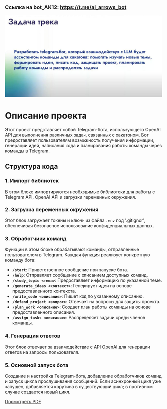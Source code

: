### Ссылка на bot_AK12: https://t.me/ai_arrows_bot
![Image](Задача.jpg)

# Описание проекта

Этот проект представляет собой Telegram-бота, использующего OpenAI API для выполнения различных задач, связанных с хакатоном. Бот предоставляет пользователям возможность получения информации, генерации идей, написания кода и планирования работы команды через команды в Telegram.

## Структура кода

### 1. Импорт библиотек

В этом блоке импортируются необходимые библиотеки для работы с Telegram API, OpenAI API и загрузки переменных окружения.

### 2. Загрузка переменных окружения

Этот блок загружает токены и ключи из файла `.env` под '.gitignor', обеспечивая безопасное использование конфиденциальных данных. 

### 3. Обработчики команд

Функции в этом блоке обрабатывают команды, отправленные пользователем в Telegram. Каждая функция реализует конкретную команду бота:

- **`/start`**: Приветственное сообщение при запуске бота.
- **`/help`**: Отправляет сообщение с описанием доступных команд.
- **`/study_topic <тема>`**: Предоставляет информацию по указанной теме.
- **`/generate_ideas <контекст>`**: Генерирует идеи на основе предоставленного контекста.
- **`/write_code <описание>`**: Пишет код по указанному описанию.
- **`/defend_project <вопрос>`**: Отвечает на вопросы для защиты проекта.
- **`/plan_work <описание>`**: Создает план работы команды на основе предоставленного описания.
- **`/assign_tasks <описание>`**: Распределяет задачи среди членов команды.

### 4. Генерация ответов

Этот блок отвечает за взаимодействие с API OpenAI для генерации ответов на запросы пользователя. 

### 5. Основной запуск бота

Создание и настройка Telegram-бота, добавление обработчиков команд и запуск цикла прослушивания сообщений. Если асинхронный цикл уже запущен, добавляется корутина в существующий цикл; в противном случае создается новый цикл.

[Посмотреть PDF](https://github.com/AlexeyK12/Diplomas-and-certificates/blob/main/AI-ARROW.pdf)


